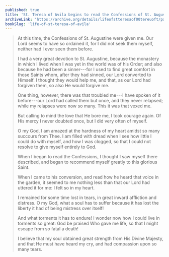 ```yaml
---
published: true
title: 'St. Teresa of Avila begins to read the Confessions of St. Augustine and grows closer to him and to God through it'
archiveLink: 'https://archive.org/details/lifeofstteresaof00tereuoft/page/68?view=theater'
bookSlug: 'life-of-st-teresa-of-avila'
---
```


> At this time, the Confessions of St. Augustine were given me. Our Lord seems to have so ordained it, for I did not seek them myself, neither had I ever seen them before.
> 
> I had a very great devotion to St. Augustine, because the monastery in which I lived when I was yet in the world was of his Order; and also because he had been a sinner---for I used to find great comfort in those Saints whom, after they had sinned, our Lord converted to Himself. I thought they would help me, and that, as our Lord had forgiven them, so also He would forgive me.
> 
> One thing, however, there was that troubled me---I have spoken of it before---our Lord had called them but once, and they never relapsed; while my relapses were now so many. This it was that vexed me.
> 
> But calling to mind the love that He bore me, I took courage again. Of His mercy I never doubted once, but I did very often of myself.
>
> O my God, I am amazed at the hardness of my heart amidst so many succours from Thee. I am filled with dread when I see how little I could do with myself, and how I was clogged, so that I could not resolve to give myself entirely to God.
> 
> When I began to read the Confessions, I thought I saw myself there described, and began to recommend myself greatly to this glorious Saint.
> 
> When I came to his conversion, and read how he heard that voice in the garden, it seemed to me nothing less than that our Lord had uttered it for me: I felt so in my heart.
> 
> I remained for some time lost in tears, in great inward affliction and distress. O my God, what a soul has to suffer because it has lost the liberty it had of being mistress over itself!
> 
> And what torments it has to endure! I wonder now how I could live in torments so great: God be praised Who gave me life, so that I might escape from so fatal a death!
> 
> I believe that my soul obtained great strength from His Divine Majesty, and that He must have heard my cry, and had compassion upon so many tears.

